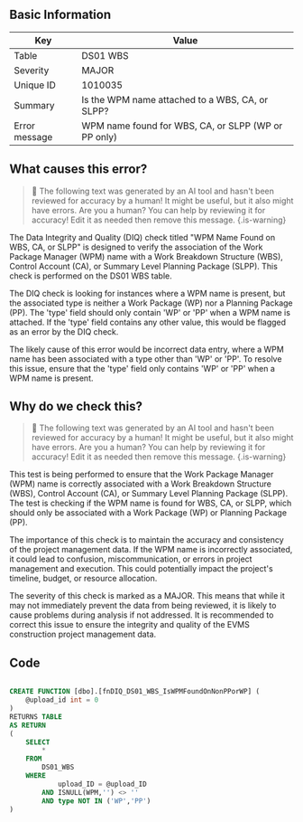 ## Basic Information
| Key         | Value          |
|-------------|----------------|
| Table       | DS01 WBS |
| Severity    | MAJOR |
| Unique ID   | 1010035   |
| Summary     | Is the WPM name attached to a WBS, CA, or SLPP? |
| Error message | WPM name found for WBS, CA, or SLPP (WP or PP only) |

## What causes this error?

> :robot: The following text was generated by an AI tool and hasn't been reviewed for accuracy by a human! It might be useful, but it also might have errors. Are you a human? You can help by reviewing it for accuracy! Edit it as needed then remove this message.
{.is-warning}

The Data Integrity and Quality (DIQ) check titled "WPM Name Found on WBS, CA, or SLPP" is designed to verify the association of the Work Package Manager (WPM) name with a Work Breakdown Structure (WBS), Control Account (CA), or Summary Level Planning Package (SLPP). This check is performed on the DS01 WBS table.

The DIQ check is looking for instances where a WPM name is present, but the associated type is neither a Work Package (WP) nor a Planning Package (PP). The 'type' field should only contain 'WP' or 'PP' when a WPM name is attached. If the 'type' field contains any other value, this would be flagged as an error by the DIQ check.

The likely cause of this error would be incorrect data entry, where a WPM name has been associated with a type other than 'WP' or 'PP'. To resolve this issue, ensure that the 'type' field only contains 'WP' or 'PP' when a WPM name is present.
## Why do we check this?

> :robot: The following text was generated by an AI tool and hasn't been reviewed for accuracy by a human! It might be useful, but it also might have errors. Are you a human? You can help by reviewing it for accuracy! Edit it as needed then remove this message.
{.is-warning}

This test is being performed to ensure that the Work Package Manager (WPM) name is correctly associated with a Work Breakdown Structure (WBS), Control Account (CA), or Summary Level Planning Package (SLPP). The test is checking if the WPM name is found for WBS, CA, or SLPP, which should only be associated with a Work Package (WP) or Planning Package (PP).

The importance of this check is to maintain the accuracy and consistency of the project management data. If the WPM name is incorrectly associated, it could lead to confusion, miscommunication, or errors in project management and execution. This could potentially impact the project's timeline, budget, or resource allocation.

The severity of this check is marked as a MAJOR. This means that while it may not immediately prevent the data from being reviewed, it is likely to cause problems during analysis if not addressed. It is recommended to correct this issue to ensure the integrity and quality of the EVMS construction project management data.
## Code

```sql

CREATE FUNCTION [dbo].[fnDIQ_DS01_WBS_IsWPMFoundOnNonPPorWP] (
	@upload_id int = 0
)
RETURNS TABLE
AS RETURN
(
	SELECT 
		*
	FROM
		DS01_WBS
	WHERE
			upload_ID = @upload_ID
		AND ISNULL(WPM,'') <> ''
		AND type NOT IN ('WP','PP')
)
```
